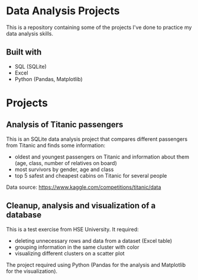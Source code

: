 # Data Analysis Projects
This is a repository containing some of the projects I've done to practice my data analysis skills.
## Built with
- SQL (SQLite)
- Excel
- Python (Pandas, Matplotlib)
# Projects
## Analysis of Titanic passengers
This is an SQLite data analysis project that compares different passengers from Titanic and finds some information:
- oldest and youngest passengers on Titanic and information about them (age, class, number of relatives on board)
- most survivors by gender, age and class
- top 5 safest and cheapest cabins on Titanic for several people

Data source: https://www.kaggle.com/competitions/titanic/data

## Cleanup, analysis and visualization of a database
This is a test exercise from HSE University. It required: 
- deleting unnecessary rows and data from a dataset (Excel table)
- grouping information in the same cluster with color
- visualizing different clusters on a scatter plot

The project required using Python (Pandas for the analysis and Matplotlib for the visualization).
